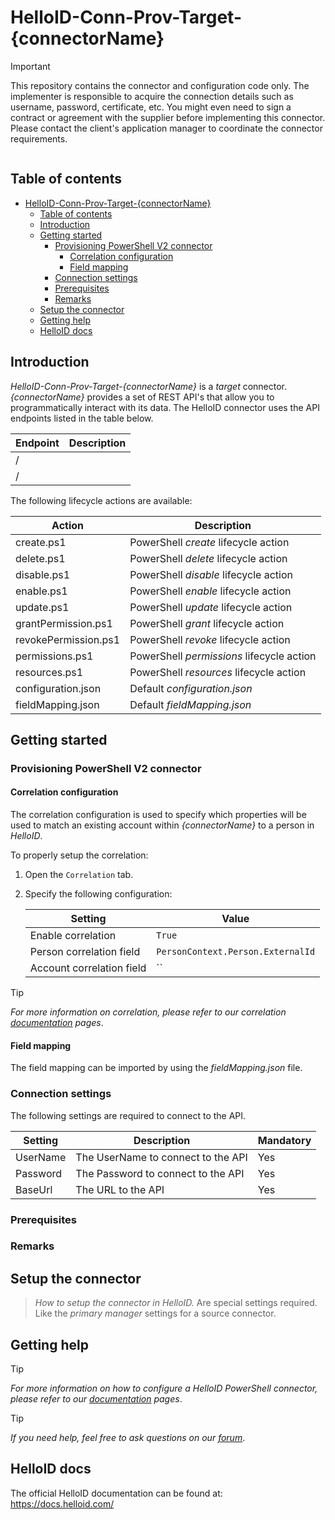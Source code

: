 
# HelloID-Conn-Prov-Target-{connectorName}

> [!IMPORTANT]
> This repository contains the connector and configuration code only. The implementer is responsible to acquire the connection details such as username, password, certificate, etc. You might even need to sign a contract or agreement with the supplier before implementing this connector. Please contact the client's application manager to coordinate the connector requirements.

<p align="center">
  <img src="">
</p>

## Table of contents

- [HelloID-Conn-Prov-Target-{connectorName}](#helloid-conn-prov-target-{connectorName})
  - [Table of contents](#table-of-contents)
  - [Introduction](#introduction)
  - [Getting started](#getting-started)
    - [Provisioning PowerShell V2 connector](#provisioning-powershell-v2-connector)
      - [Correlation configuration](#correlation-configuration)
      - [Field mapping](#field-mapping)
    - [Connection settings](#connection-settings)
    - [Prerequisites](#prerequisites)
    - [Remarks](#remarks)
  - [Setup the connector](#setup-the-connector)
  - [Getting help](#getting-help)
  - [HelloID docs](#helloid-docs)

## Introduction

_HelloID-Conn-Prov-Target-{connectorName}_ is a _target_ connector. _{connectorName}_ provides a set of REST API's that allow you to programmatically interact with its data. The HelloID connector uses the API endpoints listed in the table below.

| Endpoint | Description |
| -------- | ----------- |
| /        |             |
| /        |             |

The following lifecycle actions are available:

| Action                 | Description                                      |
| ---------------------- | ------------------------------------------------ |
| create.ps1             | PowerShell _create_ lifecycle action             |
| delete.ps1             | PowerShell _delete_ lifecycle action             |
| disable.ps1            | PowerShell _disable_ lifecycle action            |
| enable.ps1             | PowerShell _enable_ lifecycle action             |
| update.ps1             | PowerShell _update_ lifecycle action             |
| grantPermission.ps1    | PowerShell _grant_ lifecycle action              |
| revokePermission.ps1   | PowerShell _revoke_ lifecycle action             |
| permissions.ps1        | PowerShell _permissions_ lifecycle action        |
| resources.ps1          | PowerShell _resources_ lifecycle action          |
| configuration.json     | Default _configuration.json_                     |
| fieldMapping.json      | Default _fieldMapping.json_                      |

## Getting started

### Provisioning PowerShell V2 connector

#### Correlation configuration

The correlation configuration is used to specify which properties will be used to match an existing account within _{connectorName}_ to a person in _HelloID_.

To properly setup the correlation:

1. Open the `Correlation` tab.

2. Specify the following configuration:

    | Setting                   | Value                             |
    | ------------------------- | --------------------------------- |
    | Enable correlation        | `True`                            |
    | Person correlation field  | `PersonContext.Person.ExternalId` |
    | Account correlation field | ``                                |

> [!TIP]
> _For more information on correlation, please refer to our correlation [documentation](https://docs.helloid.com/en/provisioning/target-systems/powershell-v2-target-systems/correlation.html) pages_.

#### Field mapping

The field mapping can be imported by using the _fieldMapping.json_ file.

### Connection settings

The following settings are required to connect to the API.

| Setting  | Description                        | Mandatory |
| -------- | ---------------------------------- | --------- |
| UserName | The UserName to connect to the API | Yes       |
| Password | The Password to connect to the API | Yes       |
| BaseUrl  | The URL to the API                 | Yes       |

### Prerequisites

### Remarks

## Setup the connector

> _How to setup the connector in HelloID._ Are special settings required. Like the _primary manager_ settings for a source connector.

## Getting help

> [!TIP]
> _For more information on how to configure a HelloID PowerShell connector, please refer to our [documentation](https://docs.helloid.com/en/provisioning/target-systems/powershell-v2-target-systems.html) pages_.

> [!TIP]
>  _If you need help, feel free to ask questions on our [forum](https://forum.helloid.com)_.

## HelloID docs

The official HelloID documentation can be found at: https://docs.helloid.com/

